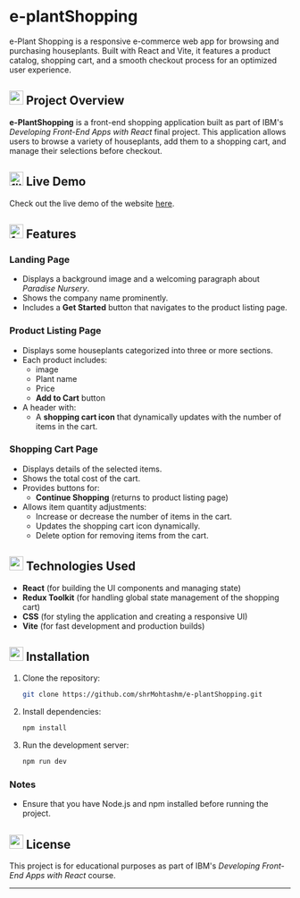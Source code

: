 # e-plantShopping 
e-Plant Shopping is a responsive e-commerce web app for browsing and purchasing houseplants. Built with React and Vite, it features a product catalog, shopping cart, and a smooth checkout process for an optimized user experience.

## <img width="25" height="25" src="https://img.icons8.com/ios/50/61dafb/overview-pages-2.png" alt="overview-pages-2"/> Project Overview

**e-PlantShopping** is a front-end shopping application built as part of IBM's *Developing Front-End Apps with React* final project. This application allows users to browse a variety of houseplants, add them to a shopping cart, and manage their selections before checkout.


## <img width="25" height="25" src="https://img.icons8.com/ios/50/61dafb/file-preview.png" alt="file-preview"/> Live Demo

Check out the live demo of the website [here](https://shrmohtashm.github.io/e-plantShopping/).

## <img width="25" height="25" src="https://img.icons8.com/ios/50/61dafb/features-list.png" alt="features-list"/> Features

### Landing Page

- Displays a background image and a welcoming paragraph about *Paradise Nursery*.
- Shows the company name prominently.
- Includes a **Get Started** button that navigates to the product listing page.

### Product Listing Page

- Displays some houseplants categorized into three or more sections.
- Each product includes:
  - image
  - Plant name
  - Price
  - **Add to Cart** button
- A header with:
  - A **shopping cart icon** that dynamically updates with the number of items in the cart.
  
### Shopping Cart Page

- Displays details of the selected items.
- Shows the total cost of the cart.
- Provides buttons for:
  - **Continue Shopping** (returns to product listing page)
- Allows item quantity adjustments:
  - Increase or decrease the number of items in the cart.
  - Updates the shopping cart icon dynamically.
  - Delete option for removing items from the cart.

## <img width="25" height="25" src="https://img.icons8.com/ios/50/61dafb/motherboard.png" alt="motherboard"/> Technologies Used

- **React** (for building the UI components and managing state)
- **Redux Toolkit** (for handling global state management of the shopping cart)
- **CSS** (for styling the application and creating a responsive UI)
- **Vite** (for fast development and production builds)

## <img width="25" height="25" src="https://img.icons8.com/ios/50/61dafb/maintenance--v1.png" alt="maintenance--v1"/> Installation

1. Clone the repository:

    ```bash
   git clone https://github.com/shrMohtashm/e-plantShopping.git
   ```
    
3. Install dependencies:

   ```bash
   npm install
   ```
   
5. Run the development server:

    ```bash
   npm run dev
   ```

### Notes

- Ensure that you have Node.js and npm installed before running the project.

## <img width="25" height="25" src="https://img.icons8.com/ios/50/61dafb/certificate--v1.png" alt="certificate--v1"/> License

This project is for educational purposes as part of IBM's *Developing Front-End Apps with React* course.

---
